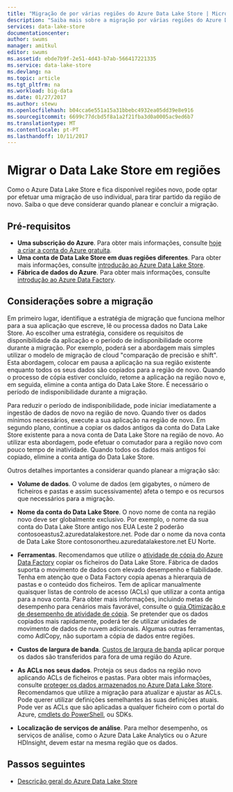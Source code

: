 ```yaml
---
title: "Migração de por várias regiões do Azure Data Lake Store | Microsoft Docs"
description: "Saiba mais sobre a migração por várias regiões do Azure Data Lake Store."
services: data-lake-store
documentationcenter: 
author: swums
manager: amitkul
editor: swums
ms.assetid: ebde7b9f-2e51-4d43-b7ab-566417221335
ms.service: data-lake-store
ms.devlang: na
ms.topic: article
ms.tgt_pltfrm: na
ms.workload: big-data
ms.date: 01/27/2017
ms.author: stewu
ms.openlocfilehash: b04cca6e551a15a31bbebc4932ea05dd39e8e916
ms.sourcegitcommit: 6699c77dcbd5f8a1a2f21fba3d0a0005ac9ed6b7
ms.translationtype: MT
ms.contentlocale: pt-PT
ms.lasthandoff: 10/11/2017
---
```

# <a name="migrate-data-lake-store-across-regions"></a>Migrar o Data Lake Store em regiões

Como o Azure Data Lake Store e fica disponível regiões novo, pode optar por efetuar uma migração de uso individual, para tirar partido da região de novo. Saiba o que deve considerar quando planear e concluir a migração.

## <a name="prerequisites"></a>Pré-requisitos

* **Uma subscrição do Azure**. Para obter mais informações, consulte [hoje a criar a conta do Azure gratuita](https://azure.microsoft.com/pricing/free-trial/).
* **Uma conta de Data Lake Store em duas regiões diferentes**. Para obter mais informações, consulte [introdução ao Azure Data Lake Store](data-lake-store-get-started-portal.md).
* **Fábrica de dados do Azure**. Para obter mais informações, consulte [introdução ao Azure Data Factory](../data-factory/introduction.md).


## <a name="migration-considerations"></a>Considerações sobre a migração

Em primeiro lugar, identifique a estratégia de migração que funciona melhor para a sua aplicação que escreve, lê ou processa dados no Data Lake Store. Ao escolher uma estratégia, considere os requisitos de disponibilidade da aplicação e o período de indisponibilidade ocorre durante a migração. Por exemplo, poderá ser a abordagem mais simples utilizar o modelo de migração de cloud "comparação de precisão e shift". Esta abordagem, colocar em pausa a aplicação na sua região existente enquanto todos os seus dados são copiados para a região de novo. Quando o processo de cópia estiver concluído, retome a aplicação na região novo e, em seguida, elimine a conta antiga do Data Lake Store. É necessário o período de indisponibilidade durante a migração.

Para reduzir o período de indisponibilidade, pode iniciar imediatamente a ingestão de dados de novo na região de novo. Quando tiver os dados mínimos necessários, execute a sua aplicação na região de novo. Em segundo plano, continue a copiar os dados antigos da conta do Data Lake Store existente para a nova conta de Data Lake Store na região de novo. Ao utilizar esta abordagem, pode efetuar o comutador para a região novo com pouco tempo de inatividade. Quando todos os dados mais antigos foi copiado, elimine a conta antiga do Data Lake Store.

Outros detalhes importantes a considerar quando planear a migração são:

* **Volume de dados**. O volume de dados (em gigabytes, o número de ficheiros e pastas e assim sucessivamente) afeta o tempo e os recursos que necessários para a migração.

* **Nome da conta do Data Lake Store**. O novo nome de conta na região novo deve ser globalmente exclusivo. Por exemplo, o nome da sua conta do Data Lake Store antigo nos EUA Leste 2 poderão contosoeastus2.azuredatalakestore.net. Pode dar o nome da nova conta de Data Lake Store contosonortheu.azuredatalakestore.net EU Norte.

* **Ferramentas**. Recomendamos que utilize o [atividade de cópia do Azure Data Factory](../data-factory/connector-azure-data-lake-store.md) copiar os ficheiros do Data Lake Store. Fábrica de dados suporta o movimento de dados com elevado desempenho e fiabilidade. Tenha em atenção que o Data Factory copia apenas a hierarquia de pastas e o conteúdo dos ficheiros. Tem de aplicar manualmente quaisquer listas de controlo de acesso (ACLs) que utilizar a conta antiga para a nova conta. Para obter mais informações, incluindo metas de desempenho para cenários mais favorável, consulte o [guia Otimização e de desempenho de atividade de cópia](../data-factory/copy-activity-performance.md). Se pretender que os dados copiados mais rapidamente, poderá ter de utilizar unidades de movimento de dados de nuvem adicionais. Algumas outras ferramentas, como AdlCopy, não suportam a cópia de dados entre regiões.  

* **Custos de largura de banda**. [Custos de largura de banda](https://azure.microsoft.com/en-us/pricing/details/bandwidth/) aplicar porque os dados são transferidos para fora de uma região do Azure.

* **As ACLs nos seus dados**. Proteja os seus dados na região novo aplicando ACLs de ficheiros e pastas. Para obter mais informações, consulte [proteger os dados armazenados no Azure Data Lake Store](data-lake-store-secure-data.md). Recomendamos que utilize a migração para atualizar e ajustar as ACLs. Pode querer utilizar definições semelhantes às suas definições atuais. Pode ver as ACLs que são aplicadas a qualquer ficheiro com o portal do Azure, [cmdlets do PowerShell](/powershell/module/azurerm.datalakestore/get-azurermdatalakestoreitempermission), ou SDKs.  

* **Localização de serviços de análise**. Para melhor desempenho, os serviços de análise, como o Azure Data Lake Analytics ou o Azure HDInsight, devem estar na mesma região que os dados.  

## <a name="next-steps"></a>Passos seguintes
* [Descrição geral do Azure Data Lake Store](data-lake-store-overview.md)
